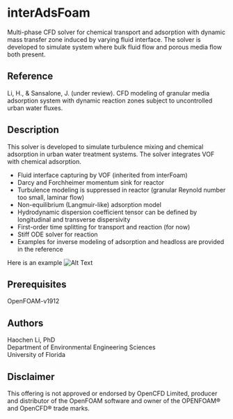 # interAdsFoam
Multi-phase CFD solver for chemical transport and adsorption with dynamic mass transfer zone induced by varying fluid interface. The solver is developed to simulate system where bulk fluid flow and porous media flow both present.

## Reference
Li, H., & Sansalone, J. (under review). CFD modeling of granular media adsorption system with dynamic reaction zones subject to uncontrolled urban water fluxes. 

## Description
This solver is developed to simulate turbulence mixing and chemical adsorption in urban water treatment systems. The solver integrates VOF with chemical adsorption.
- Fluid interface capturing by VOF (inherited from interFoam)
- Darcy and Forchheimer momentum sink for reactor
- Turbulence modeling is suppressed in reactor (granular Reynold number too small, laminar flow)
- Non-equilibrium (Langmuir-like) adsorption model 
- Hydrodynamic dispersion coefficient tensor can be defined by longitudinal and transverse dispersivity
- First-order time splitting for transport and reaction (for now)
- Stiff ODE solver for reaction
- Examples for inverse modeling of adsorption and headloss are provided in the reference

Here is an example 
![Alt Text](https://github.com/Rdfing/interAdsFoam/blob/main/example.gif)

## Prerequisites
OpenFOAM-v1912 

## Authors
Haochen Li, PhD <br />
Department of Environmental Engineering Sciences <br />
University of Florida

## Disclaimer
This offering is not approved or endorsed by OpenCFD Limited, producer and distributor of the OpenFOAM software and owner of the OPENFOAM®  and OpenCFD®  trade marks.
